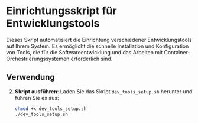 # Einrichtungsskript für Entwicklungstools

Dieses Skript automatisiert die Einrichtung verschiedener Entwicklungstools auf Ihrem System. Es ermöglicht die schnelle Installation und Konfiguration von Tools, die für die Softwareentwicklung und das Arbeiten mit Container-Orchestrierungssystemen erforderlich sind.

## Verwendung

2. **Skript ausführen**: Laden Sie das Skript `dev_tools_setup.sh` herunter und führen Sie es aus:
   ```bash
   chmod +x dev_tools_setup.sh
   ./dev_tools_setup.sh